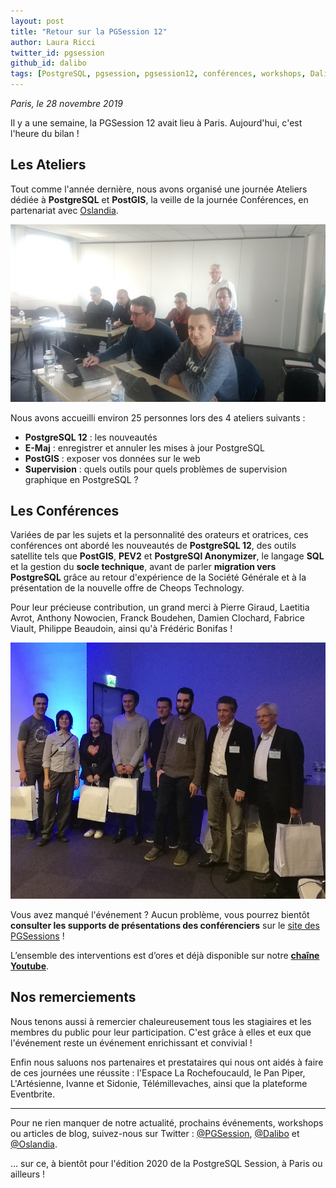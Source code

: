 ```yaml
---
layout: post
title: "Retour sur la PGSession 12"
author: Laura Ricci
twitter_id: pgsession
github_id: dalibo
tags: [PostgreSQL, pgsession, pgsession12, conférences, workshops, Dalibo, Oslandia, PostGIS, E-Maj, supervision, migration, PostgreSQL Anonymizer]
---
```


*Paris, le 28 novembre 2019*

Il y a une semaine, la PGSession 12 avait lieu à Paris. Aujourd'hui, c'est l'heure du bilan !

<!--MORE-->


## Les Ateliers

Tout comme l'année dernière, nous avons organisé une journée Ateliers dédiée à **PostgreSQL** et **PostGIS**, la veille de la journée Conférences, en partenariat avec [Oslandia](https://oslandia.com).

![atelier_emaj](https://github.com/dalibo/blog/blob/gh-pages/img/atelier_emaj.jpeg?raw=true)

Nous avons accueilli environ 25 personnes lors des 4 ateliers suivants :
  * **PostgreSQL 12** : les nouveautés
  * **E-Maj** :  enregistrer et annuler les mises à jour PostgreSQL
  * **PostGIS** : exposer vos données sur le web
  * **Supervision** : quels outils pour quels problèmes de supervision graphique en PostgreSQL ?
 

## Les Conférences

Variées de par les sujets et la personnalité des orateurs et oratrices, ces conférences ont abordé les nouveautés de **PostgreSQL 12**, des outils satellite tels que **PostGIS**, **PEV2** et **PostgreSQl Anonymizer**, le langage **SQL** et la gestion du **socle technique**, avant de parler **migration vers PostgreSQL** grâce au retour d'expérience de la Société Générale et à la présentation de la nouvelle offre de Cheops Technology.

Pour leur précieuse contribution, un grand merci à Pierre Giraud, Laetitia Avrot, Anthony Nowocien, Franck Boudehen, Damien Clochard, Fabrice Viault, Philippe Beaudoin, ainsi qu'à Frédéric Bonifas  !

![orateurs](https://github.com/dalibo/blog/blob/gh-pages/img/orateurs.jpg?raw=true)

Vous avez manqué l'événement ? Aucun problème, vous pourrez bientôt **consulter les supports de présentations des conférenciers** sur le [site des PGSessions](https://dali.bo/2019_site_pgsessions) !

L’ensemble des interventions est d’ores et déjà disponible sur notre **[chaîne Youtube](https://dali.bo/pgsession12_playlist)**.


## Nos remerciements

Nous tenons aussi à remercier chaleureusement tous les stagiaires et les membres du public pour leur participation. C'est grâce à elles et eux que l'événement reste un événement enrichissant et convivial !

Enfin nous saluons nos partenaires et prestataires qui nous ont aidés à faire de ces journées une réussite : l'Espace La Rochefoucauld, le Pan Piper, L'Artésienne, Ivanne et Sidonie, Télémillevaches, ainsi que la plateforme Eventbrite.

-----------------------------------------

Pour ne rien manquer de notre actualité, prochains événements, workshops ou articles de blog, suivez-nous sur Twitter : [@PGSession](https://twitter.com/pgsession), [@Dalibo](https://twitter.com/dalibo) et [@Oslandia](https://twitter.com/oslandia_fr).

... sur ce, à bientôt pour l'édition 2020 de la PostgreSQL Session, à Paris ou ailleurs !
